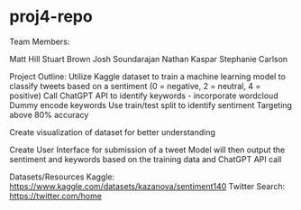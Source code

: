 # proj4-repo

Team Members:

Matt Hill
Stuart Brown
Josh Soundarajan
Nathan Kaspar
Stephanie Carlson

Project Outline:
Utilize Kaggle dataset to train a machine learning model to classify tweets based on a sentiment (0 = negative, 2 = neutral, 4 = positive)
    Call ChatGPT API to identify keywords - incorporate wordcloud
    Dummy encode keywords
    Use train/test split to identify sentiment
    Targeting above 80% accuracy
    
Create visualization of dataset for better understanding

Create User Interface for submission of a tweet
Model will then output the sentiment and keywords based on the training data and ChatGPT API call

Datasets/Resources
Kaggle: https://www.kaggle.com/datasets/kazanova/sentiment140
Twitter Search: https://twitter.com/home


